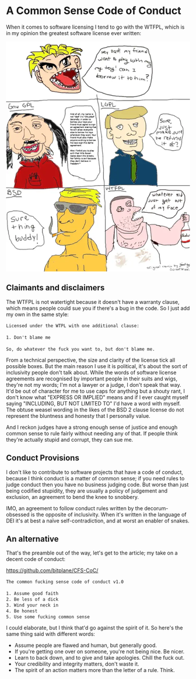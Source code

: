 # A Common Sense Code of Conduct

When it comes to software licensing I tend to go with the WTFPL, which is in my
opinion the greatest software license ever written:

![WTFPL comic](wtfpl-strip.webp)

## Claimants and disclaimers

The WTFPL is not watertight because it doesn't have a warranty clause, which
means people could sue you if there's a bug in the code. So I just add my own
in the same style:

```text
Licensed under the WTPL with one additional clause:

1. Don't blame me

So, do whatever the fuck you want to, but don't blame me.
```

From a technical perspective, the size and clarity of the license tick all
possible boxes. But the main reason I use it is political, it's about the sort
of inclusivity people don't talk about. While the words of software license
agreements are recognised by important people in their suits and wigs, they're
not my words; I'm not a lawyer or a judge, I don't speak that way. It'd be out
of character for me to use caps for anything but a shouty rant, I don't know
what "EXPRESS OR IMPLIED" means and if I ever caught myself saying "INCLUDING,
BUT NOT LIMITED TO" I'd have a word with myself. The obtuse weasel wording in
the likes of the BSD 2 clause license do not represent the bluntness and
honesty that I personally value.

And I reckon judges have a strong enough sense of justice and enough common
sense to rule fairly without needing any of that. If people think they're
actually stupid and corrupt, they can sue me.

## Conduct Provisions

I don't like to contribute to software projects that have a code of conduct,
because I think conduct is a matter of common sense; if you need rules to judge
conduct then you have no business judging code. But worse than just being
codified stupidity, they are usually a policy of judgement and exclusion, an
agreement to bend the knee to snobbery.

IMO, an agreement to follow conduct rules written by the decorum-obsessed is
the opposite of inclusivity. When it's written in the language of DEI it's at
best a naïve self-contradiction, and at worst an enabler of snakes.

## An alternative

That's the preamble out of the way, let's get to the article; my take on a
decent code of conduct:

<https://github.com/bitplane/CFS-CoC/>

```text
The common fucking sense code of conduct v1.0

1. Assume good faith
2. Be less of a dick
3. Wind your neck in
4. Be honest
5. Use some fucking common sense
```

I could elaborate, but I think that'd go against the spirit of it. So here's
the same thing said with different words:

* Assume people are flawed and human, but generally good.
* If you're getting one over on someone, you're not being nice. Be nicer.
* Learn to back down, and to give and take apologies. Chill the fuck out.
* Your credibility and integrity matters, don't waste it.
* The spirit of an action matters more than the letter of a rule. Think.
